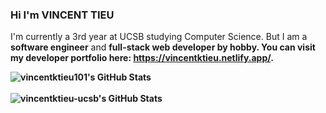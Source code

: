 ### Hi I'm VINCENT TIEU

I'm currently a 3rd year at UCSB studying Computer Science. But I am a <b>software engineer</b> and <b>full-stack web developer<b/> by hobby. You can visit my developer portfolio here: <a href="https://vincentktieu.netlify.app/" rel="noreferrer" target="_blank">https://vincentktieu.netlify.app/</a>.

<img align="left" alt="vincentktieu101's GitHub Stats" src="https://github-readme-stats.codestackr.vercel.app/api?username=vincentktieu101&show_icons=true&hide_border=true&hide=stars&count_private=true&theme=tokyonight&include_all_commits=true" />
<br />
<br />
<img align="left" alt="vincentktieu-ucsb's GitHub Stats" src="https://github-readme-stats.codestackr.vercel.app/api?username=vincentktieu-ucsb&show_icons=true&hide_border=true&hide=stars&count_private=true&theme=tokyonight&include_all_commits=true" />
